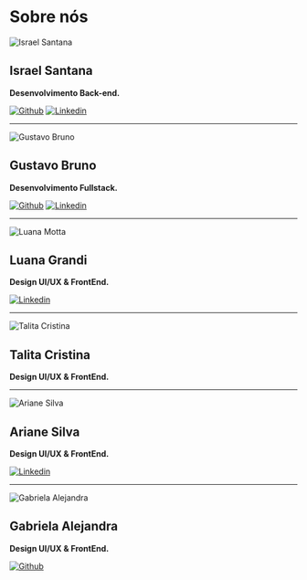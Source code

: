 # Sobre nós

<!-- ![Texto alternativo](./img/docusaurus.png) -->
<!-- ![Texto alternativo](/img/) padrão para adicionar imagem -->

![Israel Santana](/img/israel.png)
## Israel Santana 
**Desenvolvimento Back-end.**

[![Github](https://skillicons.dev/icons?i=github)](https://github.com/RaelMorais)
[![Linkedin](https://skillicons.dev/icons?i=linkedin)](www.linkedin.com/in/israelstnmorais)

---

![Gustavo Bruno](/img/bruno.png)
## Gustavo Bruno
**Desenvolvimento Fullstack.**

[![Github](https://skillicons.dev/icons?i=github)](https://github.com/Navarrasa)
[![Linkedin](https://skillicons.dev/icons?i=linkedin)](https://www.linkedin.com/in/gustavo-bruno-90344a272/)

---

![Luana Motta](/img/luana.png)
## Luana Grandi
**Design UI/UX & FrontEnd.**


[![Linkedin](https://skillicons.dev/icons?i=linkedin)](https://www.linkedin.com/in/luana-mota-00b43b320/)

---

![Talita Cristina](/img/talita.png)
## Talita Cristina
**Design UI/UX & FrontEnd.**


---

![Ariane Silva](/img/ariane.png)
## Ariane Silva
**Design UI/UX & FrontEnd.**

[![Linkedin](https://skillicons.dev/icons?i=linkedin)](https://www.linkedin.com/in/ariane-silva-a21039260/)


---

![Gabriela Alejandra](/img/gabi.png)
## Gabriela Alejandra
**Design UI/UX & FrontEnd.**

[![Github](https://skillicons.dev/icons?i=github)](https://github.com/gabriela70707)
